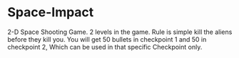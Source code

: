 # Space-Impact
2-D Space Shooting Game.
2 levels in the game.
Rule is simple kill the aliens before they kill you. You will get 50 bullets in checkpoint 1 and 50 in checkpoint 2, Which can be used in that specific Checkpoint only.
